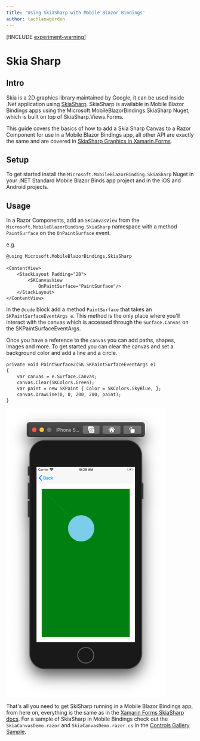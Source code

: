 ```yaml
---
title: 'Using SkiaSharp with Mobile Blazor Bindings'
author: lachlanwgordon
---
```


[!INCLUDE [experiment-warning](../includes/experiment-warning.md)]

# Skia Sharp

## Intro
Skia is a 2D graphics library maintained by Google, it can be used inside .Net application using [SkiaSharp](https://github.com/mono/SkiaSharp). SkiaSharp is available in Mobile Blazor Bindings apps using the Microsoft.MobileBlazorBindings.SkiaSharp Nuget, which is built on top of SkiaSharp.Views.Forms.

This guide covers the basics of how to add a Skia Sharp Canvas to a Razor Component for use in a Mobile Blazor Bindings app, all other API are exactly the same and are covered in [SkiaSharp Graphics in Xamarin.Forms](https://docs.microsoft.com/xamarin/xamarin-forms/user-interface/graphics/skiasharp/).

## Setup
To get started install the `Microsoft.MobileBlazorBinding.SkiaSharp` Nuget in your .NET Standard Mobile Blazor Binds app project and in the iOS and Android projects.

## Usage

In a Razor Components, add an `SKCanvasView` from the `Microsoft.MobileBlazorBinding.SkiaSharp` namespace with a method `PaintSurface` on the `OnPaintSurface` event.

e.g. 
```
@using Microsoft.MobileBlazorBindings.SkiaSharp

<ContentView>
    <StackLayout Padding="20">
        <SKCanvasView
            OnPaintSurface="PaintSurface"/>
    </StackLayout>
</ContentView>
```

In the `@code` block add a method `PaintSurface` that takes an `SKPaintSurfaceEventArgs e`. This method is the only place where you'll interact with the canvas which is accessed through the `Surface.Canvas` on the SKPaintSurfaceEventArgs.

Once you have a reference to the `canvas` you can add paths, shapes, images and more. To get started you can clear the canvas and set a background color and add a line and a circle.

```
private void PaintSurface2(SK.SKPaintSurfaceEventArgs e)
{
    var canvas = e.Surface.Canvas;
    canvas.Clear(SKColors.Green);
    var paint = new SKPaint { Color = SKColors.SkyBlue, };
    canvas.DrawLine(0, 0, 200, 200, paint);
}
```

![SkiaSharp Canvas inside a Mobile Blazor Bindings App running on an iPhone Simulator](media/skiasharp/skiasharp.png)

That's all you need to get SkiSharp running in a Mobile Blazor Bindings app, from here on, everything is the same as in the [Xamarin Forms SkiaSharp docs](https://docs.microsoft.com/xamarin/xamarin-forms/user-interface/graphics/skiasharp/). For a sample of SkiaSharp in Mobile Bindings check out the `SkiaCanvasDemo.razor` and `SkiaCanvasDemo.razor.cs` in the [Controls Gallery Sample](https://github.com/xamarin/MobileBlazorBindings/tree/master/samples/ControlGallery/ControlGallery/Views).


